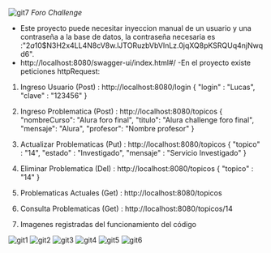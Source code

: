 ![git7](https://github.com/user-attachments/assets/38f655c6-d838-47dd-94d5-d485a51bd0b1)
*Foro Challenge*
- Este proyecto puede necesitar inyeccion manual de un usuario y una contraseña a la base de datos, la contraseña necesaria es :"$2a$10$N3H2x4LL4N8cV8w.lJTORuzbVbVlnLz.0jqXQ8pKSRQUq4njNwqd6".
- http://localhost:8080/swagger-ui/index.html#/
-En el proyecto existe peticiones httpRequest:

1. Ingreso Usuario (Post) : http://localhost:8080/login
   {
	"login" : "Lucas",
	"clave" : "123456"
  }

2. Ingreso Problematica (Post) : http://localhost:8080/topicos
   {
		"nombreCurso": "Alura foro final",
    "titulo": "Alura challenge foro final",
		"mensaje": "Alura",
    "profesor": "Nombre profesor" 
  }

3. Actualizar Problematicas (Put) : http://localhost:8080/topicos
    {
	"topico" : "14",
	"estado" : "Investigado",
	"mensaje" : "Servicio Investigado"
  }

4. Eliminar Problematica (Del) : http://localhost:8080/topicos
   {
	"topico" : "14"
  }

5. Problematicas Actuales (Get) : http://localhost:8080/topicos
6. Consulta Problematicas (Get) : http://localhost:8080/topicos/14

7. Imagenes registradas del funcionamiento del código


![git1](https://github.com/user-attachments/assets/4c06e347-de4d-4c44-b916-9849ac8a2abf)
![git2](https://github.com/user-attachments/assets/ef393bcb-dbf8-4e39-b6ca-11e0dcf43b57)
![git3](https://github.com/user-attachments/assets/bc032c36-4c69-47a2-b52c-04953585f2e1)
![git4](https://github.com/user-attachments/assets/9740929a-240d-4d7a-a588-bbeb1024613a)
![git5](https://github.com/user-attachments/assets/f867b1bd-23b6-4ce3-8449-50f1b41808e4)
![git6](https://github.com/user-attachments/assets/c8ddb506-a8ce-423a-b7b1-8b4507672fb3)
